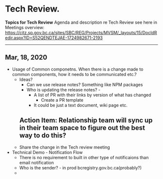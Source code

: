 # Tech Review. 
**Topics for Tech Review**
Agenda and description re Tech Review see here in Meetings overview:
https://citz.sp.gov.bc.ca/sites/SBC/REG/Projects/MVSM/_layouts/15/DocIdRedir.aspx?ID=S52QENDTEJAE-1724982671-2193 

----
Mar, 18, 2020
----
- Usage of Common componetns. When there is a change made to common components, how it needs to be communicated etc.?
  - Ideas?
    - Can we use release notes? Something like NPM packages
    - Who is updating the release notes? - 
      - A list of PR with their links by version of what has changed
        - Create a PR template
      - It could be just a text document, wiki page etc.
    ## Action Item: Relationship team will sync up in their team space to figure out the best way to do this?
  - Share the change in the Tech review meeting
- Technical Demo - Notification Flow
  - There is no requirement to built in other type of notificaions than email notification
  - Who is the sender? - in prod bcregistry.gov.bc.ca(probably?)
  - 
